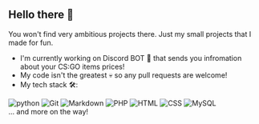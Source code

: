 ## Hello there 👋

You won't find very ambitious projects there. Just my small projects that I made for fun. 

- I'm currently working on Discord BOT 🤖 that sends you infromation about your CS:GO items prices!
- My code isn't the greatest 💀 so any pull requests are welcome!
- My tech stack 🛠:

<div style="display: flex-inline">
  <img src="https://img.shields.io/badge/Python-05122A?style=flat-square&logo=python" alt="python" />
  <img src="https://img.shields.io/badge/-Git-05122A?style=flat-square&logo=git" alt="Git" />
  <img src="https://img.shields.io/badge/-Markdown-05122A?style=flat-square&logo=markdown" alt="Markdown" />
  <img src="https://img.shields.io/badge/-PHP-05122A?style=flat-square&logo=php" alt="PHP" />
  <img src="https://img.shields.io/badge/-HTML-05122A?style=flat-square&logo=html5" alt="HTML" />
  <img src="https://img.shields.io/badge/-CSS-05122A?style=flat-square&logo=css3" alt="CSS">
  <img src="https://img.shields.io/badge/-MySQL-05122A?style=flat-square&logo=mysql&logoColor=white" alt="MySQL">
  <br/>
  ... and more on the way!
</div>
